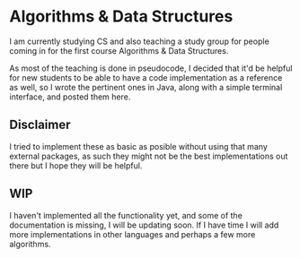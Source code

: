 # Algorithms & Data Structures

I am currently studying CS and also teaching a study group for people coming in for the first course Algorithms & Data Structures. 

As most of the teaching is done in pseudocode, I decided that it'd be helpful for new students to be able to have a code implementation as a reference as well, so I wrote the pertinent ones in Java, along with a simple terminal interface, and posted them here.

## Disclaimer
I tried to implement these as basic as posible without using that many external packages, as such they might not be the best implementations out there but I hope they will be helpful.

## WIP
I haven't implemented all the functionality yet, and some of the documentation is missing, I will be updating soon. If I have time I will add more implementations in other languages and perhaps a few more algorithms.
